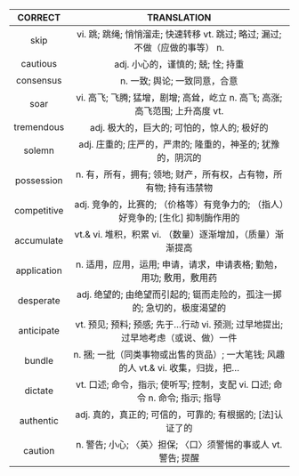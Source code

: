 |   CORRECT   |                                    TRANSLATION                                   |
|:-----------:|:--------------------------------------------------------------------------------:|
|     skip    |   vi. 跳; 跳绳; 悄悄溜走; 快速转移 vt. 跳过; 略过; 漏过; 不做（应做的事等） n.   |
|   cautious  |                         adj. 小心的，谨慎的; 兢; 恮; 持重                        |
|  consensus  |                           n. 一致; 舆论; 一致同意，合意                          |
|     soar    |   vi. 高飞; 飞腾; 猛增，剧增; 高耸，屹立 n. 高飞; 高涨; 高飞范围; 上升高度 vt.   |
|  tremendous |                    adj. 极大的，巨大的; 可怕的，惊人的; 极好的                   |
|    solemn   |            adj. 庄重的; 庄严的，严肃的; 隆重的，神圣的; 犹豫的，阴沉的           |
|  possession |         n. 有，所有，拥有; 领地; 财产，所有权，占有物，所有物; 持有违禁物        |
| competitive | adj. 竞争的，比赛的; （价格等）有竞争力的; （指人）好竞争的; [生化] 抑制酶作用的 |
|  accumulate |            vt.& vi. 堆积，积累 vi. （数量）逐渐增加，（质量）渐渐提高            |
| application |        n. 适用，应用，运用; 申请，请求，申请表格; 勤勉，用功; 敷用，敷用药       |
|  desperate  |      adj. 绝望的; 由绝望而引起的; 铤而走险的，孤注一掷的; 急切的，极度渴望的     |
|  anticipate | vt. 预见; 预料; 预感; 先于…行动 vi. 预测; 过早地提出; 过早地考虑（或说、做）一件 |
|    bundle   | n. 捆; 一批（同类事物或出售的货品）; 一大笔钱; 风趣的人 vt.& vi. 收集，归拢，把… |
|   dictate   |    vt. 口述; 命令，指示; 使听写; 控制，支配 vi. 口述; 命令 n. 命令; 指示; 指导   |
|  authentic  |             adj. 真的，真正的; 可信的，可靠的; 有根据的; [法]认证了的            |
|   caution   |          n. 警告; 小心; 〈英〉担保; 〈口〉须警惕的事或人 vt. 警告; 提醒          |
